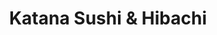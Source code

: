 ---
layout: place
title: "Katana Sushi & Hibachi"
permalink: /georgia/marietta/katana-sushi-hibachi.html
stateAbbr: GA
stateName: Georgia
cityName: Marietta
seo:
  name: "Katana Sushi & Hibachi"
  type: Restaurant
  links: https://katanamarietta.com/
description: "Katana Sushi & Hibachi serves delicious sushi in Marietta, Georgia. Try fresh Japanese dishes for a great dining experience. Available for takeout, delivery, lunch, and dinner."
place_id: ChIJfcOFRVIN9YgRaqEuBDVG3W4
photos:
  - name: >-
      places/ChIJfcOFRVIN9YgRaqEuBDVG3W4/photos/AeeoHcKj52JQiGBUOcBrQG03TJ-P_-dRpN-1UcJGFNb0uSNVxi2-cQiqHfk0tn2Mzc9wctk3nm74WhkcMVPHKvROA3ath7vKWICCQvRP8DIUsIsgo4MLuGIfj6hBz3VO7RduFmPBfw7vb01cv_L7yewAuMt_sbKrG4uw_JU6TeANT6hHGgTUF-rCKqilU6V4RhbDKmwdkXGaN-cwtFW3I12kycE9D7yLw4CNYqeIfb-Gw8nH0ZEpc1mdx72TRHXlQSyAab0xo3qBVPiaak8_q9sr0PFWpZukSHVD8xBEiwmDs42q6Q
    widthPx: 1066
    heightPx: 720
    authorAttributions:
      - displayName: Katana Sushi & Hibachi
        uri: https://maps.google.com/maps/contrib/113532801161750289508
        photoUri: >-
          https://lh3.googleusercontent.com/a-/ALV-UjVr_98SGnBAsi-z5s14pVVsP23U-rPgiP996zM8yHWCNRzZQiI=s100-p-k-no-mo
    flagContentUri: >-
      https://www.google.com/local/imagery/report/?cb_client=maps_api_places.places_api&image_key=!1e10!2sAF1QipN1JC4HqZKd1Uww7xkzXLFpoBdeXZivnOLcwRiR&hl=en-US
    googleMapsUri: >-
      https://www.google.com/maps/place//data=!3m4!1e2!3m2!1sAF1QipN1JC4HqZKd1Uww7xkzXLFpoBdeXZivnOLcwRiR!2e10!4m2!3m1!1s0x88f50d524585c37d:0x6edd4635042ea16a
  - name: >-
      places/ChIJfcOFRVIN9YgRaqEuBDVG3W4/photos/AeeoHcJ8A37tYQWmrHrGiF-LkcD-PCfvG5_7Ddr2aOmV4CzlqTUGoHWlDqTVgiOjYZ05x4vL56iG3P70rsfSID62oLpCkMynsWQQLHB1POQcOnwHkSk6k5unPRqsW-Ec9aE04hTeW-bHATwaTRWYKTpLti_wPesc55mjRgjaxHAjnPs0FrOTLbom0jlGMnygPaJPTQC4so3_a9ccyu1LNyKXx0rJd_oWizIYtGkv4SaLdCXXxBxbHrq7b4p91mIDWJ8ERy3ktReWd5kdnmo3FvKuBy_DyDr1jwYj1QFCJoWjUJXBnQ
    widthPx: 4032
    heightPx: 3024
    authorAttributions:
      - displayName: Katana Sushi & Hibachi
        uri: https://maps.google.com/maps/contrib/113532801161750289508
        photoUri: >-
          https://lh3.googleusercontent.com/a-/ALV-UjVr_98SGnBAsi-z5s14pVVsP23U-rPgiP996zM8yHWCNRzZQiI=s100-p-k-no-mo
    flagContentUri: >-
      https://www.google.com/local/imagery/report/?cb_client=maps_api_places.places_api&image_key=!1e10!2sAF1QipN77zF4EBEPfAQyM5an3igZyW4e29VpiUug3nuI&hl=en-US
    googleMapsUri: >-
      https://www.google.com/maps/place//data=!3m4!1e2!3m2!1sAF1QipN77zF4EBEPfAQyM5an3igZyW4e29VpiUug3nuI!2e10!4m2!3m1!1s0x88f50d524585c37d:0x6edd4635042ea16a
  - name: >-
      places/ChIJfcOFRVIN9YgRaqEuBDVG3W4/photos/AeeoHcI12pbsQQ4ZODbg59JlHRk55MqWuGA-l28w6ixzMI7xr0JmCVngHBH2zZv4QvzdFBqj7GVHoAfeyueunw6lWyOg_XasbZTuO6sKm2h_bjQOqQhwmildsJP69MTrLf4GMRSBg2BudtrMsF0PkmR48azcnPRbr8GER9sBy6so-d-Qb2dNEiFNaEKPehP4c5fGrEKOLcibMTkCpYDBmZ-ZlPj0Hbd9CIySyQyP5B0x7sotdkyglKH5QM47cRGergwvO2qFgWTn6W58TA_c30S835lRLuBLtjFA2EIh2wfjigsqZuInuGTmMw4JCOHJuZsANxUYqtskMNOzs9c0gdhxEup4MkryqiKYjuF6DNKK6naQMak2uLlNlxus9W_wnStbRyG9ho3EL7V6VXcP-HCK_iUyoL5noS7ylU3XY9xhaIcERQGH
    widthPx: 4032
    heightPx: 3024
    authorAttributions:
      - displayName: Michael Tjebben
        uri: https://maps.google.com/maps/contrib/106107539509872962400
        photoUri: >-
          https://lh3.googleusercontent.com/a-/ALV-UjWlPvaHOZMHqLmLSmO6FDAC-slF-wbN4gyCZ1sO-lYPPlFB7XEeMg=s100-p-k-no-mo
    flagContentUri: >-
      https://www.google.com/local/imagery/report/?cb_client=maps_api_places.places_api&image_key=!1e10!2sCIHM0ogKEICAgMDIj6uIuQE&hl=en-US
    googleMapsUri: >-
      https://www.google.com/maps/place//data=!3m4!1e2!3m2!1sCIHM0ogKEICAgMDIj6uIuQE!2e10!4m2!3m1!1s0x88f50d524585c37d:0x6edd4635042ea16a
  - name: >-
      places/ChIJfcOFRVIN9YgRaqEuBDVG3W4/photos/AeeoHcJBgkuthawTeAhHQ7irzJtf5ex5-bsDSnLFPmdVkGxz12DKo3y7uoOpsBKmSUZpHFGVh_w8FTtzCHORmHAB27NUs1-7SLYoUYDtmDGJFQ1zNoHCt0jDGU35G0Pz_LxXlKqqGkF7sU770Wktszcanh0HeXhEh6r_7KGWx719CqjZTMBrjEQuF6qSL169npUJX65alX2U_Zm1QQDdTmIefIX_7Fm5JtkHjp5xfCjPb-JBT7ApVjHffQGq-BlK3Kxx_yNoWZXAcv3fYe0XJTuLz3_TRhF6JFmnV2DcqPhrUoIiQEJiuPQfUgllRdXvzTd93HR44YndH7bnub3ObADBIdOXr7RsfOx2DcG3l1_viErs1vGvedgDwCvMhK7epbwe4Xa-PfpRh5UVsXtpNqgqRZ5BLc_lAbo6RBDCXZJcjiwp6MdI
    widthPx: 4032
    heightPx: 3024
    authorAttributions:
      - displayName: penny guo
        uri: https://maps.google.com/maps/contrib/100826023992236374681
        photoUri: >-
          https://lh3.googleusercontent.com/a-/ALV-UjWsL_yPaPVWWipE0ZnoZe1NvLE2WlVoIuCzQIgK3JRdU2yQ8Z-T=s100-p-k-no-mo
    flagContentUri: >-
      https://www.google.com/local/imagery/report/?cb_client=maps_api_places.places_api&image_key=!1e10!2sCIHM0ogKEICAgICTk5iSwAE&hl=en-US
    googleMapsUri: >-
      https://www.google.com/maps/place//data=!3m4!1e2!3m2!1sCIHM0ogKEICAgICTk5iSwAE!2e10!4m2!3m1!1s0x88f50d524585c37d:0x6edd4635042ea16a
  - name: >-
      places/ChIJfcOFRVIN9YgRaqEuBDVG3W4/photos/AeeoHcJoZ-oAwDbZWmbbS5Ky_KYnWMM6JlkHJl8r8sGCxymvKz3v7TNpZfkRK8U_afl7B_434En4K-aktmRjFv_wlgd4ZXf-0_JdjKGIyGWBjd1YvBolaS70iLiHBSdLTnziwT6dbe7ONfL_JpUzFm0Mu7fwD3LGwPZdDsRoCqN5lxf9_QbxJpOT5nDC0yHivwozA-nJfDh4cUrzD0hiXvuAyIljEwpufg74vOSX9LqXNcxOxElrgM2ZzaaD2arhZ1ePmZdMGU7ePe2r6i_EII31vfslnSwCqrxWpmiELz60FsrzhF_GDXeBGOZ865LtoA_ja-xl3VChghT-Na_jb6mglz7j5Wy334GZ6OzcPBCw9X2QOR5eEeLAKYXSvnJ91Nd3GJcy3vxhdMly6m4oeaZSOLuvFTlBREm8FYmakFaDbt4
    widthPx: 4032
    heightPx: 3024
    authorAttributions:
      - displayName: penny guo
        uri: https://maps.google.com/maps/contrib/100826023992236374681
        photoUri: >-
          https://lh3.googleusercontent.com/a-/ALV-UjWsL_yPaPVWWipE0ZnoZe1NvLE2WlVoIuCzQIgK3JRdU2yQ8Z-T=s100-p-k-no-mo
    flagContentUri: >-
      https://www.google.com/local/imagery/report/?cb_client=maps_api_places.places_api&image_key=!1e10!2sCIHM0ogKEICAgICn9qGcBg&hl=en-US
    googleMapsUri: >-
      https://www.google.com/maps/place//data=!3m4!1e2!3m2!1sCIHM0ogKEICAgICn9qGcBg!2e10!4m2!3m1!1s0x88f50d524585c37d:0x6edd4635042ea16a
  - name: >-
      places/ChIJfcOFRVIN9YgRaqEuBDVG3W4/photos/AeeoHcLXrkwdHTHB4-NXfhQ0AqwBPmPYk1EtZNAg-l2jLyzYu6t75bSU4cOsAdXC07fjdUEei3WB6qWS5b4VsxsxjfFtUmrjEsWW3UkVHO_rY9ai-n3C_ALONMB4zcCIVBMXuERnP9lj1yXxa2sn9NORN2OdM8w7L5LP8n8CCOw0Gwee2dKg8XZ9WmmQLU77PJyZg_ok70tktjfM8Jzwkb-YDwqm5aIWkRhcaVQRz-bAoKCAzCCdo_sgmMcUcEl45R-5vBE08O1aa8qLMxtyndlScLB_we_Bt5831cIxjkowTR2CAg
    widthPx: 1179
    heightPx: 1578
    authorAttributions:
      - displayName: Katana Sushi & Hibachi
        uri: https://maps.google.com/maps/contrib/113532801161750289508
        photoUri: >-
          https://lh3.googleusercontent.com/a-/ALV-UjVr_98SGnBAsi-z5s14pVVsP23U-rPgiP996zM8yHWCNRzZQiI=s100-p-k-no-mo
    flagContentUri: >-
      https://www.google.com/local/imagery/report/?cb_client=maps_api_places.places_api&image_key=!1e10!2sAF1QipPv_jXXho7gqwGdQtPyrMev4SJjNWx-fLLZCCNv&hl=en-US
    googleMapsUri: >-
      https://www.google.com/maps/place//data=!3m4!1e2!3m2!1sAF1QipPv_jXXho7gqwGdQtPyrMev4SJjNWx-fLLZCCNv!2e10!4m2!3m1!1s0x88f50d524585c37d:0x6edd4635042ea16a
  - name: >-
      places/ChIJfcOFRVIN9YgRaqEuBDVG3W4/photos/AeeoHcKK_rH0v1YjuZOJTxR_m0PFb1zn9cseGFLT3HPKgc8TxTm4S-jQsO2rhtjhkmnwpotzoTxWI5w7pa2IKsRtDYbJeAUjKfnBgT7yf_lMrHTh8fOAg3sAiJy-LNmYMG0mbgt9Yz5rMwqvm7uOHWWzvLqGsGZ_flFSRPUGcbXaIVyinF9h19O_n5rdoV_y5EpBXZAj_3xCleDRA6B28GZNQ2tWRRWuYs70TOyCaIA2I4AvbYtWfKvowxwuN4F8Q1LRemj4SNeSHWCW46pOM8Pp90xxfrJ_vR5ztPQqQtaCum6z_JUupiS1r1iqBGQKEqWszxuBMqub9tSwUsiv6bAY6G_NGhS74EqB7GUic-BV-cKHx-GF46BUJhgxu1Cpaacr-4jQJl5GDPmIHpImlqZ7uxJDHv4G1fawpb7nGFR3P0qScZWz
    widthPx: 4800
    heightPx: 3600
    authorAttributions:
      - displayName: Lisa Shanahan
        uri: https://maps.google.com/maps/contrib/101804680361393872744
        photoUri: >-
          https://lh3.googleusercontent.com/a-/ALV-UjVvREBFFiBbDvmYJgk6tpkfw9We8HvbUMUtVM_uMMTMTRAKwzA8nQ=s100-p-k-no-mo
    flagContentUri: >-
      https://www.google.com/local/imagery/report/?cb_client=maps_api_places.places_api&image_key=!1e10!2sCIHM0ogKEICAgIDd7tzijQE&hl=en-US
    googleMapsUri: >-
      https://www.google.com/maps/place//data=!3m4!1e2!3m2!1sCIHM0ogKEICAgIDd7tzijQE!2e10!4m2!3m1!1s0x88f50d524585c37d:0x6edd4635042ea16a
  - name: >-
      places/ChIJfcOFRVIN9YgRaqEuBDVG3W4/photos/AeeoHcIUpfJ_i6yl0mDnLMO5vRo0bTuEkosntLbPxHCIE2xZlPyIEbR6IlY0JOw5CNlIFKJRFH0zBGpntp268qI4Nac8FX6CmmlKoQ-PWY1BzcsG-DBWJ3bpwaK_VLoXeGoIeQKKWTcJzIwE-lZj1m8iOjvtC-5D_ZUte-HOAp6mt5rYyyJqGf4D6ka7kYKEbcMn_9h-xAqABdC90VUtxsshdf_zVA3g9hLe_8t-wDiUIp6ZkIYogL8xtrF_gxwH3Z0dqKsXpxDYHkxcjb3nDa4rGvnon2GC4jreQ0fa64YQRZ-j_g
    widthPx: 4032
    heightPx: 3024
    authorAttributions:
      - displayName: Katana Sushi & Hibachi
        uri: https://maps.google.com/maps/contrib/113532801161750289508
        photoUri: >-
          https://lh3.googleusercontent.com/a-/ALV-UjVr_98SGnBAsi-z5s14pVVsP23U-rPgiP996zM8yHWCNRzZQiI=s100-p-k-no-mo
    flagContentUri: >-
      https://www.google.com/local/imagery/report/?cb_client=maps_api_places.places_api&image_key=!1e10!2sAF1QipMVSNXopRg0Shq4a61u6Oh9Pdb7WTsnx434YmUx&hl=en-US
    googleMapsUri: >-
      https://www.google.com/maps/place//data=!3m4!1e2!3m2!1sAF1QipMVSNXopRg0Shq4a61u6Oh9Pdb7WTsnx434YmUx!2e10!4m2!3m1!1s0x88f50d524585c37d:0x6edd4635042ea16a
  - name: >-
      places/ChIJfcOFRVIN9YgRaqEuBDVG3W4/photos/AeeoHcJo7edLcuALRJeonJoQGXkhxv0iQpkAVXuNiHiGufl0WFFVDF5rEMwQmMrqI2k4KTrIrwS_gb_pd6NtWhYG3v5NHviO2nCXAiDPmxNjLSvGSrKsRZwS03CaH6jSAgzmFZaezBoQKOvZ_kxlwQUoazMjed1d8J1wt1sQo--cX-PrDWkkTUTPCBpct2SvVuvUCi76mUkztSRSm56AH1MmHLdS6YHegfkzkAfZA0TUca47J_vorFi8zOONlf4K8R9MX9wZ_WSNFxRwLxzksIuAA3uMg4GzujOMr8O76WeE5EOv-VEtV-TX_vDPkfinlpLlGzfxW_krT8OeZMw4w75B0h4fBTqACPIZscJ9RK-cFv2RJQdqIWGThwvymqWs3BUT537F8RE0O4ap1yMaGz6wENH_HFh5q59mm49KG1ihzzOl1tM
    widthPx: 4800
    heightPx: 3600
    authorAttributions:
      - displayName: Lisa Shanahan
        uri: https://maps.google.com/maps/contrib/101804680361393872744
        photoUri: >-
          https://lh3.googleusercontent.com/a-/ALV-UjVvREBFFiBbDvmYJgk6tpkfw9We8HvbUMUtVM_uMMTMTRAKwzA8nQ=s100-p-k-no-mo
    flagContentUri: >-
      https://www.google.com/local/imagery/report/?cb_client=maps_api_places.places_api&image_key=!1e10!2sCIHM0ogKEICAgIDd7pKr-QE&hl=en-US
    googleMapsUri: >-
      https://www.google.com/maps/place//data=!3m4!1e2!3m2!1sCIHM0ogKEICAgIDd7pKr-QE!2e10!4m2!3m1!1s0x88f50d524585c37d:0x6edd4635042ea16a
  - name: >-
      places/ChIJfcOFRVIN9YgRaqEuBDVG3W4/photos/AeeoHcIQtnHC8aXc1IkRe46VmmHqomj8lj_1h13AAjoS8VTggmwHH3cdiHbCmEiZ7yt4HNsimFieWTXIYPrFR2X6AIehfRoN7Ew5T63E0ietS5mvsYLpuABMtQCK_213xO--AU1MWdAW9eoZPINUMkue4bXxAMv8IiUxdjrqw5Q4L0QWaV-LpWkliuN15teTyQ0x2M_hrR1ygeCfCCoK0NeFoPe30K3uQtLBniR6onYyEcwOTmcx8P_1cGlwIRCwbxphZNuFIOc1cS1_4Y0CoWzljJPnoo7_Oe5fPp_LABdBaoduCsPUFeNhmjvW2AE2a8iT0S37DjYFOX_bWuDWywgBUaLLfSE7WSeU49A2y_dOPd9secCQeBy_MNzjpiBfx-S4SeLN49_DBbC4R8zDh_CSm8L6BBaclsDuqGKDykNYPFeA8Oey
    widthPx: 4032
    heightPx: 3024
    authorAttributions:
      - displayName: penny guo
        uri: https://maps.google.com/maps/contrib/100826023992236374681
        photoUri: >-
          https://lh3.googleusercontent.com/a-/ALV-UjWsL_yPaPVWWipE0ZnoZe1NvLE2WlVoIuCzQIgK3JRdU2yQ8Z-T=s100-p-k-no-mo
    flagContentUri: >-
      https://www.google.com/local/imagery/report/?cb_client=maps_api_places.places_api&image_key=!1e10!2sCIHM0ogKEICAgICjhvapvQE&hl=en-US
    googleMapsUri: >-
      https://www.google.com/maps/place//data=!3m4!1e2!3m2!1sCIHM0ogKEICAgICjhvapvQE!2e10!4m2!3m1!1s0x88f50d524585c37d:0x6edd4635042ea16a
address: 4400 Roswell Rd ste 152, Marietta, GA 30062, USA
street: 4400 Roswell Rd ste 152
city: Marietta
state: GA
zip: '30062'
country: USA
neighborhood: null
latitude: '33.985451'
longitude: '-84.422015'
accessibility_options:
  wheelchairAccessibleParking: true
  wheelchairAccessibleEntrance: true
  wheelchairAccessibleRestroom: true
  wheelchairAccessibleSeating: true
business_status: OPERATIONAL
name: Katana Sushi & Hibachi
google_maps_links:
  directionsUri: >-
    https://www.google.com/maps/dir//''/data=!4m7!4m6!1m1!4e2!1m2!1m1!1s0x88f50d524585c37d:0x6edd4635042ea16a!3e0
  placeUri: https://maps.google.com/?cid=7988618507542503786
  writeAReviewUri: >-
    https://www.google.com/maps/place//data=!4m3!3m2!1s0x88f50d524585c37d:0x6edd4635042ea16a!12e1
  reviewsUri: >-
    https://www.google.com/maps/place//data=!4m4!3m3!1s0x88f50d524585c37d:0x6edd4635042ea16a!9m1!1b1
  photosUri: >-
    https://www.google.com/maps/place//data=!4m3!3m2!1s0x88f50d524585c37d:0x6edd4635042ea16a!10e5
primary_type: Restaurant
opening_hours:
  regular: null
  current: null
secondary_opening_hours:
  regular:
    weekdayDescriptions: null
    type: null
  current:
    weekdayDescriptions: null
    type: null
phone: (678) 426-8093
price_level: PRICE_LEVEL_MODERATE
price_range: $20 &ndash; $30
rating: '4.7'
rating_count: 0
website: https://katanamarietta.com/
reviews:
  - name: >-
      places/ChIJfcOFRVIN9YgRaqEuBDVG3W4/reviews/ChdDSUhNMG9nS0VJQ0FnTURBbjhEQV9nRRAB
    relativePublishTimeDescription: 2 months ago
    rating: 5
    text:
      text: >-
        What a little gem!  Went here on a whim, and boy, was I pleasantly
        surprised at the quality of the sushi, the service, and attention to
        detail.


        When a sushi place has uni, you know you're in the right place, whether
        you ear it or not.  And they have it.


        The special that day was live scallops, OMG, so good, check out the PIC.


        Their presentations were amazing, and I loved it.


        I would make this my new go-to for sushi, but it is too far away from
        where I live, but if I'm ever in the area, I will definitely stop by.
      languageCode: en
    originalText:
      text: >-
        What a little gem!  Went here on a whim, and boy, was I pleasantly
        surprised at the quality of the sushi, the service, and attention to
        detail.


        When a sushi place has uni, you know you're in the right place, whether
        you ear it or not.  And they have it.


        The special that day was live scallops, OMG, so good, check out the PIC.


        Their presentations were amazing, and I loved it.


        I would make this my new go-to for sushi, but it is too far away from
        where I live, but if I'm ever in the area, I will definitely stop by.
      languageCode: en
    authorAttribution:
      displayName: dietmar doehring
      uri: https://www.google.com/maps/contrib/108087690316133490640/reviews
      photoUri: >-
        https://lh3.googleusercontent.com/a-/ALV-UjWUb5f4Act7E2hz-RTT3GK6NY-S7C1iycZJ7iIstI23jRu5a_dslw=s128-c0x00000000-cc-rp-mo-ba6
    publishTime: '2025-02-12T21:21:44.380714Z'
    flagContentUri: >-
      https://www.google.com/local/review/rap/report?postId=ChdDSUhNMG9nS0VJQ0FnTURBbjhEQV9nRRAB&d=17924085&t=1
    googleMapsUri: >-
      https://www.google.com/maps/reviews/data=!4m6!14m5!1m4!2m3!1sChdDSUhNMG9nS0VJQ0FnTURBbjhEQV9nRRAB!2m1!1s0x88f50d524585c37d:0x6edd4635042ea16a
  - name: >-
      places/ChIJfcOFRVIN9YgRaqEuBDVG3W4/reviews/ChZDSUhNMG9nS0VJQ0FnSUNmalo3SkVREAE
    relativePublishTimeDescription: 3 months ago
    rating: 5
    text:
      text: >-
        Can not say enough about this place. They are friendly, the atmosphere
        is modern, and the food is above average. We always enjoy sitting at the
        sushi bar, where the small tasting is a treat before the mean.


        Highly recommend if shopping the Avenues in East Cobb.
      languageCode: en
    originalText:
      text: >-
        Can not say enough about this place. They are friendly, the atmosphere
        is modern, and the food is above average. We always enjoy sitting at the
        sushi bar, where the small tasting is a treat before the mean.


        Highly recommend if shopping the Avenues in East Cobb.
      languageCode: en
    authorAttribution:
      displayName: Bert Hayden
      uri: https://www.google.com/maps/contrib/105631723247674951038/reviews
      photoUri: >-
        https://lh3.googleusercontent.com/a-/ALV-UjUiZt0w1_Ah9oJPSAbcW3OlNA99ipqaGcTz8UKx3BxIV6d9DFIf=s128-c0x00000000-cc-rp-mo-ba4
    publishTime: '2024-12-31T12:48:02.342388Z'
    flagContentUri: >-
      https://www.google.com/local/review/rap/report?postId=ChZDSUhNMG9nS0VJQ0FnSUNmalo3SkVREAE&d=17924085&t=1
    googleMapsUri: >-
      https://www.google.com/maps/reviews/data=!4m6!14m5!1m4!2m3!1sChZDSUhNMG9nS0VJQ0FnSUNmalo3SkVREAE!2m1!1s0x88f50d524585c37d:0x6edd4635042ea16a
  - name: >-
      places/ChIJfcOFRVIN9YgRaqEuBDVG3W4/reviews/ChdDSUhNMG9nS0VJQ0FnTUNJM0lERnNBRRAB
    relativePublishTimeDescription: a week ago
    rating: 4
    text:
      text: >-
        Sushi was top quality & good. Hibachi was okay & could be better.
        Chicken hibachi was probably the best.  Service was great!!
      languageCode: en
    originalText:
      text: >-
        Sushi was top quality & good. Hibachi was okay & could be better.
        Chicken hibachi was probably the best.  Service was great!!
      languageCode: en
    authorAttribution:
      displayName: Ashley Burker
      uri: https://www.google.com/maps/contrib/100968275416279797820/reviews
      photoUri: >-
        https://lh3.googleusercontent.com/a-/ALV-UjX9MWWxNFEN60qE6q1OqvXrHSpuuzRexStrC_e98hd_2813bqCd=s128-c0x00000000-cc-rp-mo-ba3
    publishTime: '2025-03-31T05:30:21.877585Z'
    flagContentUri: >-
      https://www.google.com/local/review/rap/report?postId=ChdDSUhNMG9nS0VJQ0FnTUNJM0lERnNBRRAB&d=17924085&t=1
    googleMapsUri: >-
      https://www.google.com/maps/reviews/data=!4m6!14m5!1m4!2m3!1sChdDSUhNMG9nS0VJQ0FnTUNJM0lERnNBRRAB!2m1!1s0x88f50d524585c37d:0x6edd4635042ea16a
  - name: >-
      places/ChIJfcOFRVIN9YgRaqEuBDVG3W4/reviews/ChdDSUhNMG9nS0VJQ0FnSUNIcTZYRHJnRRAB
    relativePublishTimeDescription: 7 months ago
    rating: 5
    text:
      text: >-
        I had a belated birthday/anniversary celebration here last night. It was
        my first time dining at Katana and the experience was incredible! Our
        server, Maxine, was extremely pleasant and attentive. The food was
        excellent and exceeded my expectations. I was even surprised with a
        lovely birthday dessert that was absolutely delicious! This is a now
        local favorite restaurant for me.
      languageCode: en
    originalText:
      text: >-
        I had a belated birthday/anniversary celebration here last night. It was
        my first time dining at Katana and the experience was incredible! Our
        server, Maxine, was extremely pleasant and attentive. The food was
        excellent and exceeded my expectations. I was even surprised with a
        lovely birthday dessert that was absolutely delicious! This is a now
        local favorite restaurant for me.
      languageCode: en
    authorAttribution:
      displayName: Tracey Dolina
      uri: https://www.google.com/maps/contrib/107247043254533587916/reviews
      photoUri: >-
        https://lh3.googleusercontent.com/a/ACg8ocLhpJevmzRCTsjpQlDP3GiO5OJWSuL4gx8k0L_Tk6TBtauJKA=s128-c0x00000000-cc-rp-mo
    publishTime: '2024-09-09T01:21:29.500843Z'
    flagContentUri: >-
      https://www.google.com/local/review/rap/report?postId=ChdDSUhNMG9nS0VJQ0FnSUNIcTZYRHJnRRAB&d=17924085&t=1
    googleMapsUri: >-
      https://www.google.com/maps/reviews/data=!4m6!14m5!1m4!2m3!1sChdDSUhNMG9nS0VJQ0FnSUNIcTZYRHJnRRAB!2m1!1s0x88f50d524585c37d:0x6edd4635042ea16a
  - name: >-
      places/ChIJfcOFRVIN9YgRaqEuBDVG3W4/reviews/ChZDSUhNMG9nS0VJQ0FnSUMxc0pXeE93EAE
    relativePublishTimeDescription: 7 months ago
    rating: 5
    text:
      text: >-
        Sept 2024 Update below....


        This place needs to be on a tour guide, It's incredible!!

        The service was great!!

        Came in for lunch with my wife and young daughter.  We have eaten sushi
        at hundreds of places and several countries and Katana did not
        disappoint!.

        I believe Jimmy was our server, he was super cool and nice,  was
        attentive.  Our compliments to the sushi chefs as the rolls and
        individual sushi tasted fresh and delicious!! The edamame and soup were
        awesome.  We'll definitely be going back. Thanks again!


        ...Update April 2024.

        Went back a few days ago with the family.  It was missed! Again
        incredible service and absolutely Top Top food.  Everything was
        incredible!!

        My son ordered Chicken nuggets and fries,  who knew they had that!!,
        then my son was feeling like he wanted to try some of what we were
        having and he ordered a Shrimp Soba and he loved it!!!!!. So happy to
        have this place only minutes from us. Everyone there is incredible and
        always smiling and treated us like Royalty!


        Update Sept 2024

        Went back with the family. Ordered many of the same rolls we've always
        gotten and enjoyed.

        Right away, we noticed that the rolls were a miniature version of the
        rolls we've had every other time we've been there.


        Smaller in size and pieces. But same prices


        Then I ordered my usual 4 pieces of Unagi.... they arrived and were
        easily Half the size of the last time we were here.

        The desserts were loved by all but time to try another place.
      languageCode: en
    originalText:
      text: >-
        Sept 2024 Update below....


        This place needs to be on a tour guide, It's incredible!!

        The service was great!!

        Came in for lunch with my wife and young daughter.  We have eaten sushi
        at hundreds of places and several countries and Katana did not
        disappoint!.

        I believe Jimmy was our server, he was super cool and nice,  was
        attentive.  Our compliments to the sushi chefs as the rolls and
        individual sushi tasted fresh and delicious!! The edamame and soup were
        awesome.  We'll definitely be going back. Thanks again!


        ...Update April 2024.

        Went back a few days ago with the family.  It was missed! Again
        incredible service and absolutely Top Top food.  Everything was
        incredible!!

        My son ordered Chicken nuggets and fries,  who knew they had that!!,
        then my son was feeling like he wanted to try some of what we were
        having and he ordered a Shrimp Soba and he loved it!!!!!. So happy to
        have this place only minutes from us. Everyone there is incredible and
        always smiling and treated us like Royalty!


        Update Sept 2024

        Went back with the family. Ordered many of the same rolls we've always
        gotten and enjoyed.

        Right away, we noticed that the rolls were a miniature version of the
        rolls we've had every other time we've been there.


        Smaller in size and pieces. But same prices


        Then I ordered my usual 4 pieces of Unagi.... they arrived and were
        easily Half the size of the last time we were here.

        The desserts were loved by all but time to try another place.
      languageCode: en
    authorAttribution:
      displayName: Osvaldo Silvera
      uri: https://www.google.com/maps/contrib/112141016130991169402/reviews
      photoUri: >-
        https://lh3.googleusercontent.com/a-/ALV-UjVG_yDkmDJtvVrlV-GhnQMqQB3COM_Jyh1ORqyyMHiL4gIm5Xo=s128-c0x00000000-cc-rp-mo-ba5
    publishTime: '2024-09-08T03:46:53.787022Z'
    flagContentUri: >-
      https://www.google.com/local/review/rap/report?postId=ChZDSUhNMG9nS0VJQ0FnSUMxc0pXeE93EAE&d=17924085&t=1
    googleMapsUri: >-
      https://www.google.com/maps/reviews/data=!4m6!14m5!1m4!2m3!1sChZDSUhNMG9nS0VJQ0FnSUMxc0pXeE93EAE!2m1!1s0x88f50d524585c37d:0x6edd4635042ea16a
parking_options:
  freeParkingLot: true
  freeStreetParking: true
  valetParking: false
payment_options:
  acceptsCreditCards: true
  acceptsDebitCards: true
  acceptsCashOnly: false
  acceptsNfc: true
allow_dogs: null
curbside_pickup: null
delivery: true
dine_in: true
good_for_children: true
good_for_groups: true
good_for_sports: false
live_music: false
menu_for_children: true
outdoor_seating: false
reservable: null
restroom: true
serves_beer: true
serves_breakfast: null
serves_brunch: false
serves_cocktails: true
serves_coffee: null
serves_dinner: true
serves_dessert: true
serves_lunch: true
serves_vegetarian_food: true
serves_wine: true
takeout: true
update_category: essentials
summary: null

---